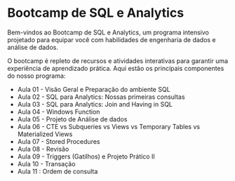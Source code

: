 # Bootcamp de SQL e Analytics

Bem-vindos ao Bootcamp de SQL e Analytics, um programa intensivo projetado para equipar você com habilidades de engenharia de dados e análise de dados. 

O bootcamp é repleto de recursos e atividades interativas para garantir uma experiência de aprendizado prática. Aqui estão os principais componentes do nosso programa:

* Aula 01 - Visão Geral e Preparação do ambiente SQL
* Aula 02 - SQL para Analytics: Nossas primeiras consultas
* Aula 03 - SQL para Analytics: Join and Having in SQL
* Aula 04 - Windows Function
* Aula 05 - Projeto de Análise de dados
* Aula 06 - CTE vs Subqueries vs Views vs Temporary Tables vs Materialized Views
* Aula 07 - Stored Procedures
* Aula 08 - Revisão
* Aula 09 - Triggers (Gatilhos) e Projeto Prático II
* Aula 10 - Transação
* Aula 11 : Ordem de consulta